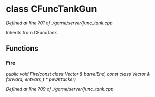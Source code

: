 # class CFuncTankGun

*Defined at line 701 of ./game/server/func_tank.cpp*

Inherits from CFuncTank



## Functions

### Fire

*public void Fire(const class Vector & barrelEnd, const class Vector & forward, entvars_t * pevAttacker)*

*Defined at line 709 of ./game/server/func_tank.cpp*



